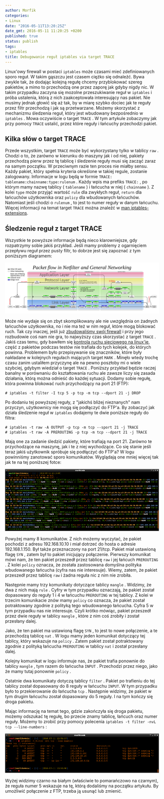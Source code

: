 ```yaml
---
author: Morfik
categories:
- Linux
date: "2016-05-11T13:20:25Z"
date_gmt: 2016-05-11 11:20:25 +0200
published: true
status: publish
tags:
- iptables
title: Debugowanie reguł iptables via target TRACE
---
```


Linux'owy firewall w postaci `iptables` może czasami mieć zdefiniowanych sporo reguł. W takim
gąszczu jest czasem ciężko się odnaleźć. Bywa zwykle tak, że dodając kolejną regułę chcemy
przyblokować szereg pakietów, a mimo to przechodzą one przez zaporę jak gdyby nigdy nic. W takim
przypadku zaczyna się mozolne przeszukiwanie reguł w `iptables` i próba ustalenia, którą z nich
zaakceptowała interesujący nas pakiet. Nie musimy jednak głowić się aż tak, by w miarę szybko dociec
jak te reguły przez filtr przechodzą i jak są przetwarzane. Możemy skorzystać z mechanizmu śledzenia
reguł, który jest wbudowany bezpośrednio w `iptables` . Mowa oczywiście o target `TRACE` . W tym
artykule zobaczymy jak przy pomocy `TRACE` ustalić, przez które reguły i łańcuchy przechodzi pakiet.

<!--more-->
## Kilka słów o target TRACE

Przede wszystkim, target `TRACE` może być wykorzystany tylko w tablicy `raw` . Chodzi o to, że
zarówno w kierunku do maszyny jak i od niej, pakiety przechodzą pierw przez tę tablicę i śledzenie
reguły musi się zacząć zaraz na samym początku. W przeciwnym razie ten proces nie miałby sensu.
Każdy pakiet, który spełnia kryteria określone w takiej regule, zostanie zalogowany. Informacje w
logu będą w formie `TRACE: tablename:chainname:type:rulenum` . Każdy wpis ma prefiks `TRACE:` , po
którym mamy nazwę tablicy ( `tablename` ) i łańcucha w niej ( `chainname` ). Z kolei `type` może
przyjąć wartość `rule` dla zwykłych reguł, `return` dla łańcuchów użytkownika oraz `policy` dla
wbudowanych łańcuchów. Natomiast jeśli chodzi o `rulenum` , to jest to numer reguły w danym
łańcuchu. Więcej informacji na temat target `TRACE` można znaleźć w [man
iptables-extensions](http://manpages.ubuntu.com/manpages/xenial/en/man8/iptables-extensions.8.html).

## Śledzenie reguł z target TRACE

Wszystkie te powyższe informacje będą nieco klarowniejsze, gdy rozpatrzymy sobie jakiś przykład.
Jeśli mamy problemy z ogarnięciem przepływu reguł przez pusty filtr, to dobrze jest się zapoznać z
tym poniższym diagramem:

![](/img/2016/05/1.iptables-przeplyw-pakietow-netfilter.png#huge)

Może nie wydaje się on zbyt skomplikowany ale nie uwzględnia on żadnych łańcuchów użytkownika, no i
nie ma też w nim reguł, które mogą blokować ruch. Tak czy inaczej, jeśli już [zbudowaliśmy swój
firewall](/post/firewall-na-linuxowe-maszyny-klienckie/) i przy jego rozbudowie coś
nam nie gra, to najwyższy czas skorzystać z target `TRACE` . Jakiś czas temu, gdy bawiłem się
[kontrolą ruchu sieciowego na
linux'ie](/post/ksztaltowanie-ruchu-sieciowego-traffic-control/), część z pakietów
podczas testów nie trafiała do tych kolejek, do których powinna. Problemem było przepisywanie się
znaczników, które były nakładane w kolejnych regułach mających target `MARK` . Minęło wtedy trochę
czasu zanim ustaliłem przyczynę ale na pewno poszłoby mi o wiele szybciej, gdybym wiedział o target
`TRACE` . Poniższy przykład będzie raczej banalny w porównaniu do kształtowania ruchu ale zawsze
liczy się zasada działania, którą można odnieść do każdej sytuacji. Dodamy sobie regułę, która
powinna blokować ruch przychodzący na port 21 (FTP):

    # iptables -t filter -I tcp 5 -p tcp -m tcp --dport 21 -j DROP

Po dodaniu tej powyższej reguły, z "jakichś bliżej nieznanych" nam przyczyn, użytkownicy nie mogą
się podłączyć do FTP'a. By zobaczyć jak działa śledzenie reguł w `iptables` dodajemy te dwie
poniższe reguły do filtra:

    # iptables -t raw -A OUTPUT -p tcp -m tcp --sport 21 -j TRACE
    # iptables -t raw -A PREROUTING -p tcp -m tcp --dport 21 -j TRACE

Mają one za zadanie śledzić pakiety, które trafiają na port 21. Zarówno te przychodzące na maszynę,
jak i te z niej wychodzące. Co się stanie jeśli teraz jakiś użytkownik spróbuje się podłączyć do
FTP'a? W logu powinniśmy zanotować sporo komunikatów. Wyglądają one mniej więcej tak jak te na tej
poniższej fotce:

![](/img/2016/05/2.target-trace-iptables-log-pakiet.png#huge)

Powyżej mamy 8 komunikatów. Z nich możemy wyczytać, że pakiet pochodzi z adresu 192.168.10.10 i miał
dotrzeć do hosta o adresie 192.168.1.150. Był także przeznaczony na port 21/tcp. Pakiet miał
ustawioną flagę `SYN` , zatem był to pakiet inicjujący połączenie. Pierwszy komunikat mówi nam, że
ten pakiet przeszedł przez tablicę `raw` i jej łańcuch `PREROUTING` . Z kolei `policy` oznacza, że
została zastosowana domyślna polityka wbudowanego łańcucha (cyfra nas nie interesuje). Wiemy, zatem,
że pakiet przeszedł przez tablicę `raw` i żadna reguła nic z nim nie zrobiła.

Następnie mamy trzy komunikaty dotyczące tablicy `mangle` . Widzimy, że dwa z nich mają `rule` .
Cyfry w tym przypadku oznaczają, że pakiet został dopasowany do reguły 1 i 4 w łańcuchu `PREROUTING`
w tej tablicy. Z kolei w trzecim komunikacie znów mamy `policy` co oznacza, że pakiet został
potraktowany zgodnie z polityką tego wbudowanego łańcucha. Cyfra 5 w tym przypadku nas nie
interesuje. Czyli krótko mówiąc, pakiet przeszedł przez dwie reguły w tablicy `mangle` , które z nim
coś zrobiły i został przesłany dalej.

Jako, że ten pakiet ma ustawioną flagę `SYN` , to jest to nowe połączenie, a te przechodzą tablicę
`nat` . W logu mamy jeden komunikat dotyczący tej tablicy, który wskazuje na `policy` . Zatem pakiet
został potraktowany zgodnie z polityką łańcucha `PREROUTING` w tablicy `nat` i został przesłany
dalej.

Kolejny komunikat w logu informuje nas, że pakiet trafia ponownie do tablicy `mangle` , tym razem do
łańcucha `INPUT` . Przechodzi przez niego, jako że mamy tutaj ponownie `policy` .

Ostatnie dwa komunikaty dotyczą tablicy `filter` . Pakiet po trafieniu do tej tablicy został
dopasowany do 8 reguły w łańcuchu `INPUT`. W tym przypadku było to przekierowanie do łańcucha
`tcp` . Następnie widzimy, że pakiet w tym drugim łańcuchu został dopasowany do 5 reguły. I na tym
kończy się droga pakietu.

Mając informację na temat tego, gdzie zakończyła się droga pakietu, możemy odszukać tę regułę, bo
przecie znamy tablicę, łańcuch oraz numer reguły. Możemy to zrobić przy pomocy polecenia `iptables
-t filter -nvL tcp --line-numbers` :

![](/img/2016/05/3.target-trace-iptables-regula.png#huge)

Wyżej widzimy czarno na białym (właściwie to pomarańczowo na czarnym), że reguła numer 5 wskazuje na
tę, którą dodaliśmy na początku artykułu. By umożliwić połączenie z FTP, trzeba ją usunąć lub
zmienić.

